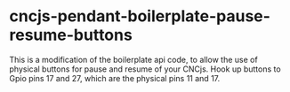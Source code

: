 # cncjs-pendant-boilerplate-pause-resume-buttons
This is a modification of the boilerplate api code, to allow the use of physical buttons for pause and resume of your CNCjs. Hook up buttons to Gpio pins 17 and 27, which are the physical pins 11 and 17.
